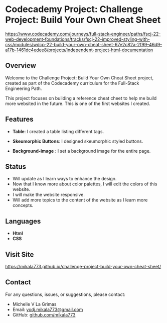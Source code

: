 # Codecademy Project: Challenge Project: Build Your Own Cheat Sheet

https://www.codecademy.com/journeys/full-stack-engineer/paths/fscj-22-web-development-foundations/tracks/fscj-22-improved-styling-with-css/modules/wdcp-22-build-your-own-cheat-sheet-67e2c82a-2f99-46d9-a17b-1461dc4edee8/projects/independent-project-html-documentation 

## Overview

Welcome to the Challenge Project: Build Your Own Cheat Sheet project, created as part of the Codecademy curriculum for the Full-Stack Engineering Path.

This project focuses on building a reference cheat cheet to help me build more websited in the future. This is one of the first websites I created.

## Features

- **Table**: I created a table listing different tags.

- **Skeumorphic Buttons**: I designed skeumorphic styled buttons.

- **Background-image** : I set a background image for the entire page.


## Status
- Will update as I learn ways to enhance the design.
- Now that I know more about color palettes, I will edit the colors of this website.
- I will make the website responsive.
- Will add more topics to the content of the website as I learn more concepts.

## Languages

- **Html**
- **CSS**

## Visit Site
https://mikala773.github.io/challenge-project-build-your-own-cheat-sheet/

## Contact

For any questions, issues, or suggestions, please contact:

- Michelle V La Grimas
- Email: yodj.mikala773@gmail.com
- GitHub: [github.com/mikala773](https://github.com/mikala773)

